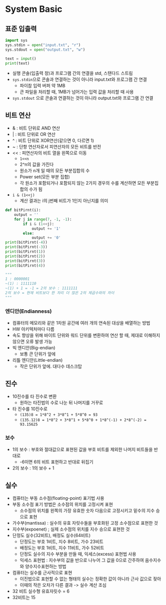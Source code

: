 # System Basic

## 표준 입출력

```python
import sys
sys.stdin = open("input.txt", "r")
sys.stdout = open("output.txt", "w")

text = input()
print(text)
```

* 실행 콘솔(입출력 창)과 프로그램 간의 연결을 std, 스탠다드 스트림
* `sys.stdin`으로 콘솔과 연결하는 것이 아니라 input.txt와 프로그램 간 연결
  * 파이참 입력 버퍼 약 1MB
  * 큰 파일을 처리할 때, 1MB가 넘어가는 입력 값을 처리할 때 사용
* `sys.stdout` 으로 콘솔과 연결하는 것이 아니라 output.txt와 프로그램 간 연결



## 비트 연산

* & : 비트 단위로 AND 연산
* | : 비트 단위로 OR 연산
* ^ : 비트 단위로 XOR연산(같으면 0, 다르면 1)
* ~ : 단항 연산자로서 피연산자의 모든 비트를 반전
* << : 피연산자의 비트 열을 왼쪽으로 이동
  * `1<<n`
  * 2^n의 값을 가진다
  * 원소가 n개 일 때의 모든 부분집합의 수
  * Power set(모든 부분 집합)
  * 각 원소가 포함되거나 포함되지 않는 2가지 경우의 수를 계산하면 모든 부분집합의 수가 됨
* `i & (1<<j)`
  * 계산 결과는 i의 j번째 비트가 1인지 아닌지를 의미

```python
def bitPirnt(i):
    output = ''
    for j in range(7, -1, -1):
        if i & (1<<j):
            output += '1'
        else:
            output += '0'
print(bitPirnt(-4))
print(bitPirnt(-3))
print(bitPirnt(1))
print(bitPirnt(2))
print(bitPirnt(3))
print(bitPirnt(4))

"""
1 : 0000001
~(1) : 1111110
~(1) + 1 = -1 = 2의 보수 : 1111111
2의 보수 = 현재 비트보다 한 자리 더 많은 2의 제곱수와의 차이
""" 
```

### 엔디안(Endianness)

* 컴퓨터의 메모리와 같은 1차원 공간에 여러 개의 연속된 대상을 배열하는 방법
* HW 아키텍처마다 다름
* 속도 향상을 위해 바이트 단위와 워드 단위를 변환하여 연산 할 때, 제대로 이해하지 않으면 오류 발생 가능
* 빅 엔디안(Big-endian)
  * 보통 큰 단위가 앞에
* 리틀 엔디안(Little-endian)
  * 작은 단위가 앞에. 대다수 데스크탑



## 진수

* 10진수를 타 진수로 변환
  * 원하는 타진법의 수로 나눈 뒤 나머지를 거꾸로
* 타 진수를 10진수로
  * `(135)8 = 1*8^2 + 3*8^1 + 5*8^0 = 93`
  * `(135.12)8 = 1*8^2 + 3*8^1 + 5*8^0 + 1*8^(-1) + 2*8^(-2) = 93.15625`

### 보수

* 1의 보수 : 부호와 절대값으로 표현된 값을 부호 비트를 제외한 나머지 비트들을 반대로
  * -6이면 6의 비트 표현하고 반대로 뒤집기
* 2의 보수 : 1의 보수 + 1



## 실수

* 컴퓨터는 부동 소수점(floating-point) 표기법 사용
* 부동 소수점 표기 방법은 소수점의 위치를 고정시켜 표현
  * 소수점의 위치를 왼쪽의 가장 유효한 숫자 다음으로 고정시키고 밑수의 지수 승으로 표현
* 가수부(mantissa) : 실수의 유효 자릿수들을 부호화된 고정 소수점으로 표현한 것
* 지수부(expoenet) ; 실제 소수점의 위치를 지수 승으로 표현한 것
* 단정도 실수(32비트), 배정도 실수(64비트)
  * 단정도는 부호 1비트, 지수 8비트, 가수 23비트
  * 배정도는 부호 1비트, 지수 11비트, 가수 52비트
  * 단정도 실수의 지수 부분을 만들 때, 익세스(excess) 표현법 사용
  * 익세스 표현법 : 지수부의 값을 반으로 나누어 그 값을 0으로 간주하여 음수지수와 양수지수표현하는 방법
* 컴퓨터는 실수를 근사적으로 표현
  * 이진법으로 표현할 수 없는 형태의 실수는 정확한 값이 아니라 근사 값으로 젖아
  * 이때의 작은 오차가 다른 결과 -> 실수 계산 조심
* 32 비트 실수형 유효자릿수 = 6
* 32비트는 15